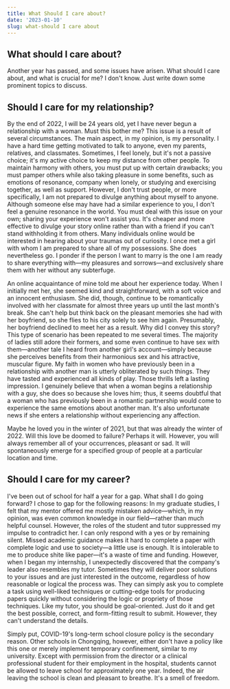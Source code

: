 ```yaml
---
title: What Should I care about?
date: '2023-01-10'
slug: what-should I care about
---
```



## What should I care about?

Another year has passed, and some issues have arisen. What should I care about, and what is crucial for me? I don't know. Just write down some prominent topics to discuss.

## Should I care for my relationship?

By the end of 2022, I will be 24 years old, yet I have never begun a relationship with a woman. Must this bother me? This issue is a result of several circumstances. The main aspect, in my opinion, is my personality. I have a hard time getting motivated to talk to anyone, even my parents, relatives, and classmates. Sometimes, I feel lonely, but it's not a passive choice; it's my active choice to keep my distance from other people. To maintain harmony with others, you must put up with certain drawbacks; you must pamper others while also taking pleasure in some benefits, such as emotions of resonance, company when lonely, or studying and exercising together, as well as support. However, I don't trust people, or more specifically, I am not prepared to divulge anything about myself to anyone. Although someone else may have had a similar experience to you, I don't feel a genuine resonance in the world. You must deal with this issue on your own; sharing your experience won't assist you. It's cheaper and more effective to divulge your story online rather than with a friend if you can't stand withholding it from others. Many individuals online would be interested in hearing about your traumas out of curiosity. I once met a girl with whom I am prepared to share all of my possessions. She does nevertheless go. I ponder if the person I want to marry is the one I am ready to share everything with—my pleasures and sorrows—and exclusively share them with her without any subterfuge.

An online acquaintance of mine told me about her experience today. When I initially met her, she seemed kind and straightforward, with a soft voice and an innocent enthusiasm. She did, though, continue to be romantically involved with her classmate for almost three years up until the last month's break. She can't help but think back on the pleasant memories she had with her boyfriend, so she flies to his city solely to see him again. Presumably, her boyfriend declined to meet her as a result. Why did I convey this story? This type of scenario has been repeated to me several times. The majority of ladies still adore their formers, and some even continue to have sex with them—another tale I heard from another girl's account—simply because she perceives benefits from their harmonious sex and his attractive, muscular figure. My faith in women who have previously been in a relationship with another man is utterly obliterated by such things. They have tasted and experienced all kinds of play. Those thrills left a lasting impression. I genuinely believe that when a woman begins a relationship with a guy, she does so because she loves him; thus, it seems doubtful that a woman who has previously been in a romantic partnership would come to experience the same emotions about another man. It's also unfortunate news if she enters a relationship without experiencing any affection.

Maybe he loved you in the winter of 2021, but that was already the winter of 2022. Will this love be doomed to failure? Perhaps it will. However, you will always remember all of your occurrences, pleasant or sad. It will spontaneously emerge for a specified group of people at a particular location and time.

## Should I care for my career?

I've been out of school for half a year for a gap. What shall I do going forward? I chose to gap for the following reasons: In my graduate studies, I felt that my mentor offered me mostly mistaken advice—which, in my opinion, was even common knowledge in our field—rather than much helpful counsel. However, the roles of the student and tutor suppressed my impulse to contradict her. I can only respond with a yes or by remaining silent. Missed academic guidance makes it hard to complete a paper with complete logic and use to society—a little use is enough. It is intolerable to me to produce shite like paper—it's a waste of time and funding. However, when I began my internship, I unexpectedly discovered that the company's leader also resembles my tutor. Sometimes they will deliver poor solutions to your issues and are just interested in the outcome, regardless of how reasonable or logical the process was. They can simply ask you to complete a task using well-liked techniques or cutting-edge tools for producing papers quickly without considering the logic or propriety of those techniques. Like my tutor, you should be goal-oriented. Just do it and get the best possible, correct, and form-fitting result to submit. However, they can't understand the details.

Simply put, COVID-19's long-term school closure policy is the secondary reason. Other schools in Chongqing, however, either don't have a policy like this one or merely implement temporary confinement, similar to my university. Except with permission from the director or a clinical professional student for their employment in the hospital, students cannot be allowed to leave school for approximately one year. Indeed, the air leaving the school is clean and pleasant to breathe. It's a smell of freedom.
